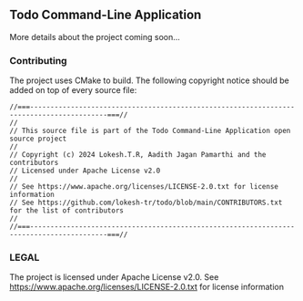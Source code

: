 ## Todo Command-Line Application
More details about the project coming soon...
### Contributing
The project uses CMake to build.
The following copyright notice should be added on top of every source file:
```
//===-----------------------------------------------------------------------------------------===//
//
// This source file is part of the Todo Command-Line Application open source project
//
// Copyright (c) 2024 Lokesh.T.R, Aadith Jagan Pamarthi and the contributors
// Licensed under Apache License v2.0
//
// See https://www.apache.org/licenses/LICENSE-2.0.txt for license information
// See https://github.com/lokesh-tr/todo/blob/main/CONTRIBUTORS.txt for the list of contributors
//
//===-----------------------------------------------------------------------------------------===//
```
### LEGAL
The project is licensed under Apache License v2.0.
See https://www.apache.org/licenses/LICENSE-2.0.txt for license information
